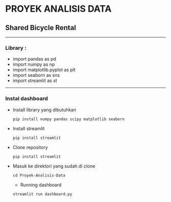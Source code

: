 # **PROYEK ANALISIS DATA**
## __Shared Bicycle Rental__
_____________________________________________
### Library :
- import pandas as pd
- import numpy as np
- import matplotlib.pyplot as plt
- import seaborn as sns
- import streamlit as st
_____________________________________________
### Instal dashboard
- Install library yang dibutuhkan
  <pre><code>pip install numpy pandas scipy matplotlib seaborn</code></pre>
- Install streamlit
  <pre><code>pip install streamlit</code></pre>
- Clone repository
  <pre><code>pip install streamlit</code></pre>
- Masuk ke direktori yang sudah di clone
  <pre><code>cd Proyek-Analisis-Data</code></pre>
  - Running dashboard
  <pre><code>streamlit run dashboard.py</code></pre>
